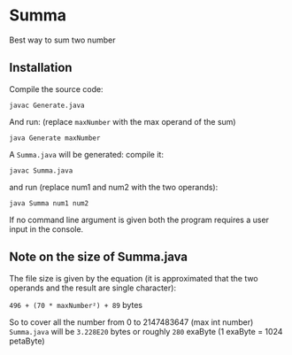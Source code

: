 # Summa
Best way to sum two number

## Installation
Compile the source code:

```javac Generate.java```

And run: (replace ```maxNumber``` with the max operand of the sum)

```java Generate maxNumber```

A ```Summa.java``` will be generated: compile it:

```javac Summa.java```

and run (replace num1 and num2 with the two operands):

```java Summa num1 num2```

If no command line argument is given both the program requires a user input in the console.

## Note on the size of Summa.java
The file size is given by the equation (it is approximated that the two operands and the result are single character):

```496 + (70 * maxNumber²) + 89``` bytes

So to cover all the number from 0 to 2147483647 (max int number) ```Summa.java``` will be ```3.228E20``` bytes or roughly ```280``` exaByte (1 exaByte = 1024 petaByte)
